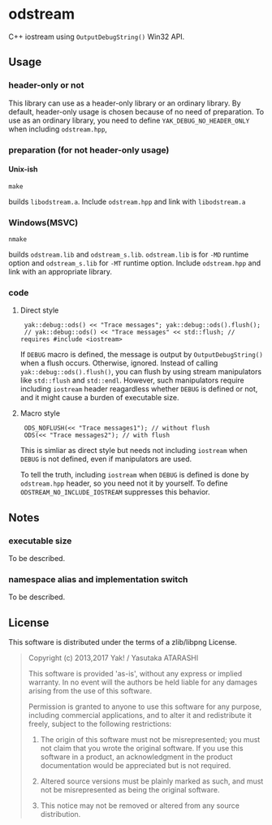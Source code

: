 odstream
========

C++ iostream using `OutputDebugString()` Win32 API.

Usage
-----

### header-only or not ###

This library can use as a header-only library or an ordinary library. By default, header-only usage is chosen because of no need of preparation. To use as an ordinary library, you need to define `YAK_DEBUG_NO_HEADER_ONLY` when including `odstream.hpp`, 

### preparation (for not header-only usage) ###

#### Unix-ish ###

    make

builds `libodstream.a`. Include `odstream.hpp` and link with `libodstream.a`

### Windows(MSVC) ###

    nmake

builds `odstream.lib` and `odstream_s.lib`. `odstream.lib` is for `-MD` runtime option and `odstream_s.lib` for `-MT` runtime option. Include `odstream.hpp` and link with an appropriate library.

### code ###

1. Direct style

        yak::debug::ods() << "Trace messages"; yak::debug::ods().flush();
        // yak::debug::ods() << "Trace messages" << std::flush; // requires #include <iostream>

    If `DEBUG` macro is defined, the message is output by `OutputDebugString()` when a flush occurs. Otherwise, ignored.  Instead of calling `yak::debug::ods().flush()`, you can flush by using stream manipulators like `std::flush` and `std::endl`. However, such manipulators require including `iostream` header reagardless whether `DEBUG` is defined or not, and it might cause a burden of executable size.

2. Macro style

        ODS_NOFLUSH(<< "Trace messages1"); // without flush
        ODS(<< "Trace messages2"); // with flush

    This is simliar as direct style but needs not including `iostream` when `DEBUG` is not defined, even if manipulators are used.

    To tell the truth, including `iostream` when `DEBUG` is defined is done by `odstream.hpp` header, so you need not it by yourself. To define `ODSTREAM_NO_INCLUDE_IOSTREAM` suppresses this behavior.

Notes
-----

### executable size ###

To be described.

### namespace alias and implementation switch ###

To be described.

License
-------

This software is distributed under the terms of a zlib/libpng License.

> Copyright (c) 2013,2017 Yak! / Yasutaka ATARASHI
>
> This software is provided 'as-is', without any express or implied warranty. In no event will the authors be held liable for any damages arising from the use of this software.
>
> Permission is granted to anyone to use this software for any purpose, including commercial applications, and to alter it and redistribute it freely, subject to the following restrictions:
>
> 1. The origin of this software must not be misrepresented; you must not claim that you wrote the original software. If you use this software in a product, an acknowledgment in the product documentation would be appreciated but is not required.
>
> 2. Altered source versions must be plainly marked as such, and must not be misrepresented as being the original software.
>
> 3. This notice may not be removed or altered from any source distribution.
